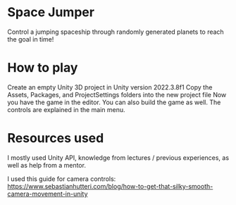 # Space Jumper
 Control a jumping spaceship through randomly generated planets to reach the goal in time!

# How to play

Create an empty Unity 3D project in Unity version 2022.3.8f1
Copy the Assets, Packages, and ProjectSettings folders into the new project file
Now you have the game in the editor. You can also build the game as well.
The controls are explained in the main menu.

# Resources used

I mostly used Unity API, knowledge from lectures / previous experiences, as well as help from a mentor.

I used this guide for camera controls:
https://www.sebastianhutteri.com/blog/how-to-get-that-silky-smooth-camera-movement-in-unity
